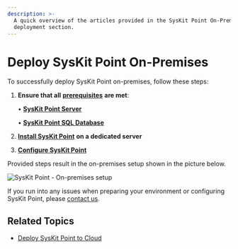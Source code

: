 ```yaml
---
description: >-
  A quick overview of the articles provided in the SysKit Point On-Premises
  deployment section.
---
```


# Deploy SysKit Point On-Premises

To successfully deploy SysKit Point on-premises, follow these steps:

1. **Ensure that all** [**prerequisites**](prerequisites/README.md) **are met**:

   • [**SysKit Point Server**](prerequisites/syskit-point-server.md)

   • [**SysKit Point SQL Database**](prerequisites/syskit-point-database.md)

2. [**Install SysKit Point**](install-syskit-point-on-premises.md) **on a dedicated server**
3. [**Configure SysKit Point**](configure-syskit-point-on-premises.md)   

Provided steps result in the on-premises setup shown in the picture below.

![SysKit Point - On-premises setup](https://github.com/SysKitTeam/docs-point/tree/dd9faa8746769d3310e75aae482d2a155d5484ed/.gitbook/assets/deploy-on-premises_architecture-diagram.png)

If you run into any issues when preparing your environment or configuring SysKit Point, please [contact us](https://www.syskit.com/contact-us/).

## Related Topics

* [Deploy SysKit Point to Cloud](../deploy-to-azure/)

